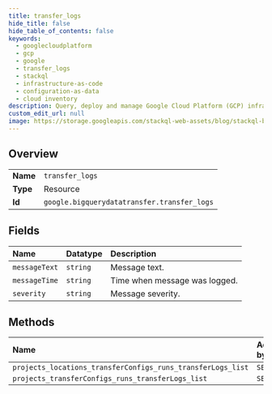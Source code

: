 ```yaml
---
title: transfer_logs
hide_title: false
hide_table_of_contents: false
keywords:
  - googlecloudplatform
  - gcp
  - google
  - transfer_logs
  - stackql
  - infrastructure-as-code
  - configuration-as-data
  - cloud inventory
description: Query, deploy and manage Google Cloud Platform (GCP) infrastructure and resources using SQL
custom_edit_url: null
image: https://storage.googleapis.com/stackql-web-assets/blog/stackql-blog-post-featured-image.png
---
```

  
    

## Overview
<table><tbody>
<tr><td><b>Name</b></td><td><code>transfer_logs</code></td></tr>
<tr><td><b>Type</b></td><td>Resource</td></tr>
<tr><td><b>Id</b></td><td><code>google.bigquerydatatransfer.transfer_logs</code></td></tr>
</tbody></table>

## Fields
| Name | Datatype | Description |
|:-----|:---------|:------------|
| `messageText` | `string` | Message text. |
| `messageTime` | `string` | Time when message was logged. |
| `severity` | `string` | Message severity. |
## Methods
| Name | Accessible by | Required Params |
|:-----|:--------------|:----------------|
| `projects_locations_transferConfigs_runs_transferLogs_list` | `SELECT` | `parent` |
| `projects_transferConfigs_runs_transferLogs_list` | `SELECT` | `parent` |
